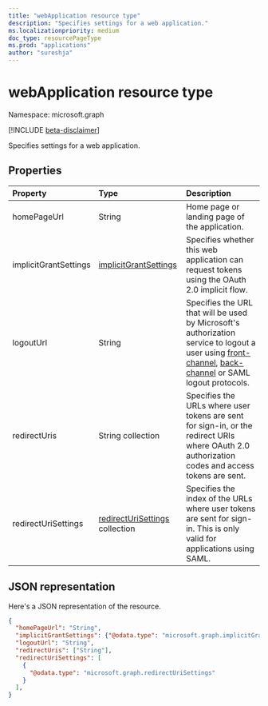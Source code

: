 ```yaml
---
title: "webApplication resource type"
description: "Specifies settings for a web application."
ms.localizationpriority: medium
doc_type: resourcePageType
ms.prod: "applications"
author: "sureshja"
---
```


# webApplication resource type

Namespace: microsoft.graph

[!INCLUDE [beta-disclaimer](../../includes/beta-disclaimer.md)]

Specifies settings for a web application.

## Properties

| Property | Type | Description |
|:---------|:-----|:------------|
| homePageUrl | String | Home page or landing page of the application. |
| implicitGrantSettings | [implicitGrantSettings](implicitgrantsettings.md)| Specifies whether this web application can request tokens using the OAuth 2.0 implicit flow. |
| logoutUrl | String | Specifies the URL that will be used by Microsoft's authorization service to logout a user using [front-channel](https://openid.net/specs/openid-connect-frontchannel-1_0.html), [back-channel](https://openid.net/specs/openid-connect-backchannel-1_0.html) or SAML logout protocols. |
| redirectUris | String collection | Specifies the URLs where user tokens are sent for sign-in, or the redirect URIs where OAuth 2.0 authorization codes and access tokens are sent. |
|redirectUriSettings| [redirectUriSettings](redirecturisettings.md) collection | Specifies the index of the URLs where user tokens are sent for sign-in. This is only valid for applications using SAML.|

## JSON representation
Here's a JSON representation of the resource.

<!-- {
  "blockType": "resource",
  "optionalProperties": [

  ],
  "@odata.type": "microsoft.graph.webApplication"
}-->

```json
{
  "homePageUrl": "String",
  "implicitGrantSettings": {"@odata.type": "microsoft.graph.implicitGrantSettings"},
  "logoutUrl": "String",
  "redirectUris": ["String"],
  "redirectUriSettings": [
    {
      "@odata.type": "microsoft.graph.redirectUriSettings"
    }
  ],
}

```


<!-- uuid: 8fcb5dbc-d5aa-4681-8e31-b001d5168d79
2015-10-25 14:57:30 UTC -->
<!--
{
  "type": "#page.annotation",
  "description": "webApplication resource",
  "keywords": "",
  "section": "documentation",
  "tocPath": "",
  "suppressions": []
}
-->


